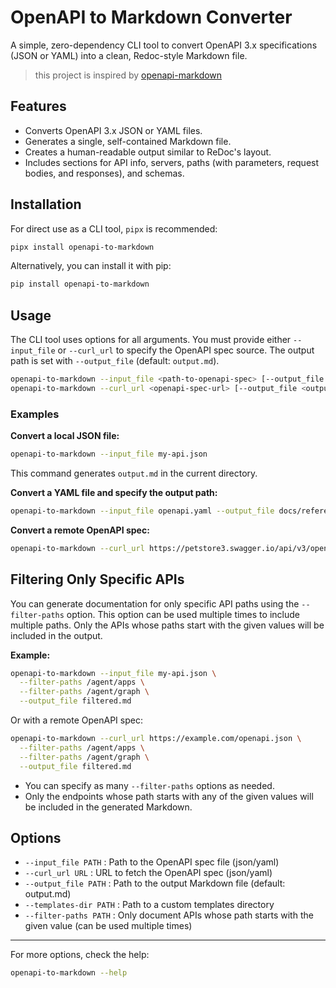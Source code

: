 # OpenAPI to Markdown Converter

A simple, zero-dependency CLI tool to convert OpenAPI 3.x specifications (JSON or YAML) into a clean, Redoc-style Markdown file.

> this project is inspired by [openapi-markdown](https://github.com/vrerv/openapi-markdown)

## Features

- Converts OpenAPI 3.x JSON or YAML files.
- Generates a single, self-contained Markdown file.
- Creates a human-readable output similar to ReDoc's layout.
- Includes sections for API info, servers, paths (with parameters, request bodies, and responses), and schemas.

## Installation

For direct use as a CLI tool, `pipx` is recommended:
```bash
pipx install openapi-to-markdown
```

Alternatively, you can install it with pip:
```bash
pip install openapi-to-markdown
```

## Usage

The CLI tool uses options for all arguments. You must provide either `--input_file` or `--curl_url` to specify the OpenAPI spec source. The output path is set with `--output_file` (default: `output.md`).

```bash
openapi-to-markdown --input_file <path-to-openapi-spec> [--output_file <output-markdown-file>]
openapi-to-markdown --curl_url <openapi-spec-url> [--output_file <output-markdown-file>]
```

### Examples

**Convert a local JSON file:**
```bash
openapi-to-markdown --input_file my-api.json
```
This command generates `output.md` in the current directory.

**Convert a YAML file and specify the output path:**
```bash
openapi-to-markdown --input_file openapi.yaml --output_file docs/reference.md
```

**Convert a remote OpenAPI spec:**
```bash
openapi-to-markdown --curl_url https://petstore3.swagger.io/api/v3/openapi.json --output_file petstore.md
```

## Filtering Only Specific APIs

You can generate documentation for only specific API paths using the `--filter-paths` option. This option can be used multiple times to include multiple paths. Only the APIs whose paths start with the given values will be included in the output.

**Example:**

```bash
openapi-to-markdown --input_file my-api.json \
  --filter-paths /agent/apps \
  --filter-paths /agent/graph \
  --output_file filtered.md
```

Or with a remote OpenAPI spec:

```bash
openapi-to-markdown --curl_url https://example.com/openapi.json \
  --filter-paths /agent/apps \
  --filter-paths /agent/graph \
  --output_file filtered.md
```

- You can specify as many `--filter-paths` options as needed.
- Only the endpoints whose path starts with any of the given values will be included in the generated Markdown.

## Options

- `--input_file PATH` : Path to the OpenAPI spec file (json/yaml)
- `--curl_url URL` : URL to fetch the OpenAPI spec (json/yaml)
- `--output_file PATH` : Path to the output Markdown file (default: output.md)
- `--templates-dir PATH` : Path to a custom templates directory
- `--filter-paths PATH` : Only document APIs whose path starts with the given value (can be used multiple times)

---

For more options, check the help:
```bash
openapi-to-markdown --help
```
